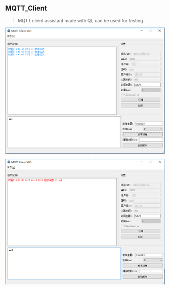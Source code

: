 ## MQTT_Client

> MQTT client assistant made with Qt, can be used for testing

![send.png](screenshot/send.png)

![receive.png](screenshot/receive.png)


